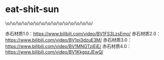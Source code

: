 # eat-shit-sun
\o/\o/\o/\o/\o/\o/\o/\o/\o/\o/\o/\o/\o/\o/\o/

赤石材质1.0：https://www.bilibili.com/video/BV1FS3LzsEmo/
赤石材质2.0：https://www.bilibili.com/video/BV1pj3dzuE3M/
赤石材质3.0：https://www.bilibili.com/video/BV1MNGTzjEjE/
赤石材质4.0：https://www.bilibili.com/video/BV1KkgpzJEwQ/
